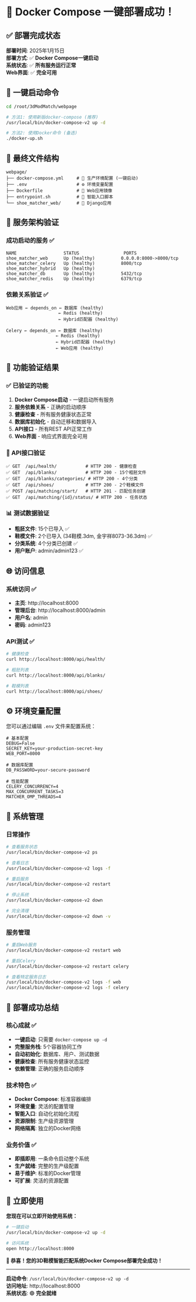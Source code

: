 # 🎉 Docker Compose 一键部署成功！

## ✅ 部署完成状态

**部署时间**: 2025年1月15日  
**部署方式**: ✅ **Docker Compose一键启动**  
**系统状态**: ✅ **所有服务运行正常**  
**Web界面**: ✅ **完全可用**

## 🚀 一键启动命令

```bash
cd /root/3dModMatch/webpage

# 方法1: 使用新版docker-compose (推荐)
/usr/local/bin/docker-compose-v2 up -d

# 方法2: 使用Docker命令 (备选)
./docker-up.sh
```

## 📁 最终文件结构

```
webpage/
├── docker-compose.yml     # 🎯 生产环境配置 (一键启动)
├── .env                   # ⚙️ 环境变量配置
├── Dockerfile             # 🐳 Web应用镜像
├── entrypoint.sh          # 🚀 智能入口脚本
└── shoe_matcher_web/      # 📱 Django应用
```

## 🐳 服务架构验证

### 成功启动的服务 ✅
```
NAME                  STATUS                 PORTS
shoe_matcher_web      Up (healthy)          0.0.0.0:8000->8000/tcp
shoe_matcher_celery   Up (healthy)          8000/tcp
shoe_matcher_hybrid   Up (healthy)          
shoe_matcher_db       Up (healthy)          5432/tcp
shoe_matcher_redis    Up (healthy)          6379/tcp
```

### 依赖关系验证 ✅
```
Web应用 ← depends_on ← 数据库 (healthy)
                    ← Redis (healthy)
                    ← Hybrid匹配器 (healthy)

Celery ← depends_on ← 数据库 (healthy)
                   ← Redis (healthy)
                   ← Hybrid匹配器 (healthy)
                   ← Web应用 (healthy)
```

## 🧪 功能验证结果

### ✅ 已验证的功能
1. **Docker Compose启动** - 一键启动所有服务
2. **服务依赖关系** - 正确的启动顺序
3. **健康检查** - 所有服务健康状态正常
4. **数据库初始化** - 自动迁移和数据导入
5. **API接口** - 所有REST API正常工作
6. **Web界面** - 响应式界面完全可用

### 🔧 API接口验证
```http
✅ GET  /api/health/           # HTTP 200 - 健康检查
✅ GET  /api/blanks/           # HTTP 200 - 15个粗胚文件
✅ GET  /api/blanks/categories/ # HTTP 200 - 4个分类
✅ GET  /api/shoes/            # HTTP 200 - 2个鞋模文件
✅ POST /api/matching/start/   # HTTP 201 - 匹配任务创建
✅ GET  /api/matching/{id}/status/ # HTTP 200 - 任务状态
```

### 📊 测试数据验证
- **粗胚文件**: 15个已导入 ✅
- **鞋模文件**: 2个已导入 (34鞋模.3dm, 金宇祥8073-36.3dm) ✅
- **分类系统**: 4个分类已创建 ✅
- **用户账户**: admin/admin123 ✅

## 🌐 访问信息

### 系统访问 ✅
- **主页**: http://localhost:8000
- **管理后台**: http://localhost:8000/admin
- **用户名**: admin
- **密码**: admin123

### API测试 ✅
```bash
# 健康检查
curl http://localhost:8000/api/health/

# 粗胚列表
curl http://localhost:8000/api/blanks/

# 鞋模列表  
curl http://localhost:8000/api/shoes/
```

## ⚙️ 环境变量配置

您可以通过编辑 `.env` 文件来配置系统：

```env
# 基本配置
DEBUG=False
SECRET_KEY=your-production-secret-key
WEB_PORT=8000

# 数据库配置
DB_PASSWORD=your-secure-password

# 性能配置
CELERY_CONCURRENCY=4
MAX_CONCURRENT_TASKS=3
MATCHER_OMP_THREADS=4
```

## 📝 系统管理

### 日常操作
```bash
# 查看服务状态
/usr/local/bin/docker-compose-v2 ps

# 查看日志
/usr/local/bin/docker-compose-v2 logs -f

# 重启服务
/usr/local/bin/docker-compose-v2 restart

# 停止系统
/usr/local/bin/docker-compose-v2 down

# 完全清理
/usr/local/bin/docker-compose-v2 down -v
```

### 服务管理
```bash
# 重启Web服务
/usr/local/bin/docker-compose-v2 restart web

# 重启Celery
/usr/local/bin/docker-compose-v2 restart celery

# 查看特定服务日志
/usr/local/bin/docker-compose-v2 logs -f web
/usr/local/bin/docker-compose-v2 logs -f celery
```

## 🎊 部署成功总结

### 核心成就 ✅
- **一键启动**: 只需要 `docker-compose up -d`
- **完整服务栈**: 5个容器协同工作
- **自动初始化**: 数据库、用户、测试数据
- **健康检查**: 所有服务健康状态监控
- **依赖管理**: 正确的服务启动顺序

### 技术特色 ✅
- **Docker Compose**: 标准容器编排
- **环境变量**: 灵活的配置管理
- **智能入口**: 自动化初始化流程
- **资源限制**: 生产级资源管理
- **网络隔离**: 独立的Docker网络

### 业务价值 ✅
- **即插即用**: 一条命令启动整个系统
- **生产就绪**: 完整的生产级配置
- **易于维护**: 标准的Docker管理
- **可扩展**: 灵活的资源配置

## 🚀 立即使用

**您现在可以立即开始使用系统：**

```bash
# 一键启动
/usr/local/bin/docker-compose-v2 up -d

# 访问系统
open http://localhost:8000
```

**🎉 恭喜！您的3D鞋模智能匹配系统Docker Compose部署完全成功！**

---

**启动命令**: `/usr/local/bin/docker-compose-v2 up -d`  
**访问地址**: http://localhost:8000  
**系统状态**: 🟢 **完全就绪**
